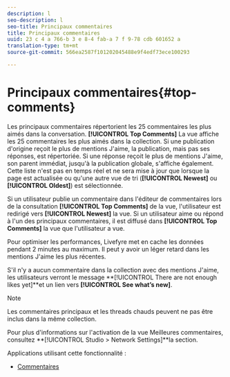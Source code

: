 ```yaml
---
description: l
seo-description: l
seo-title: Principaux commentaires
title: Principaux commentaires
uuid: 23 c 4 a 766-b 3 e 8-4 fab-a 7 f 9-78 cdb 601652 a
translation-type: tm+mt
source-git-commit: 566ea2587f101202045488e9f4edf73ece100293

---
```



# Principaux commentaires{#top-comments}

Les principaux commentaires répertorient les 25 commentaires les plus aimés dans la conversation. **[!UICONTROL Top Comments]** La vue affiche les 25 commentaires les plus aimés dans la collection. Si une publication d'origine reçoit le plus de mentions J'aime, la publication, mais pas ses réponses, est répertoriée. Si une réponse reçoit le plus de mentions J'aime, son parent immédiat, jusqu'à la publication globale, s'affiche également. Cette liste n'est pas en temps réel et ne sera mise à jour que lorsque la page est actualisée ou qu'une autre vue de tri (**[!UICONTROL Newest]** ou **[!UICONTROL Oldest]**) est sélectionnée.

Si un utilisateur publie un commentaire dans l'éditeur de commentaires lors de la consultation **[!UICONTROL Top Comments]** de la vue, l'utilisateur est redirigé vers **[!UICONTROL Newest]** la vue. Si un utilisateur aime ou répond à l'un des principaux commentaires, il est diffusé dans **[!UICONTROL Top Comments]** la vue que l'utilisateur a vue.

Pour optimiser les performances, Livefyre met en cache les données pendant 2 minutes au maximum. Il peut y avoir un léger retard dans les mentions J'aime les plus récentes.

S'il n'y a aucun commentaire dans la collection avec des mentions J'aime, les utilisateurs verront le message **[!UICONTROL There are not enough likes yet]**et un lien vers **[!UICONTROL See what’s new]**.

>[!NOTE]
>
>Les commentaires principaux et les threads chauds peuvent ne pas être inclus dans la même collection.

Pour plus d'informations sur l'activation de la vue Meilleures commentaires, consultez **[!UICONTROL Studio > Network Settings]**la section.

Applications utilisant cette fonctionnalité :

* [Commentaires](/help/using/c-about-apps/c-comments/c-comments.md)

